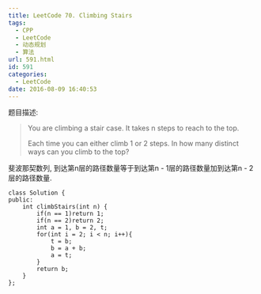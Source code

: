 ```yaml
---
title: LeetCode 70. Climbing Stairs
tags:
  - CPP
  - LeetCode
  - 动态规划
  - 算法
url: 591.html
id: 591
categories:
  - LeetCode
date: 2016-08-09 16:40:53
---
```

﻿题目描述:

>You are climbing a stair case. It takes n steps to reach to the top.
>
>Each time you can either climb 1 or 2 steps. In how many distinct ways can you climb to the top?

斐波那契数列, 到达第n层的路径数量等于到达第n - 1层的路径数量加到达第n - 2层的路径数量.
    
    class Solution {
    public:
        int climbStairs(int n) {
            if(n == 1)return 1;
            if(n == 2)return 2;
            int a = 1, b = 2, t;
            for(int i = 2; i < n; i++){
                t = b;
                b = a + b;
                a = t;
            }
            return b;
        }
    };